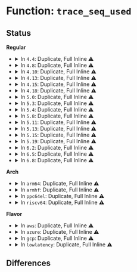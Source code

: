 # Function: <code>trace_seq_used</code>

## Status
<b>Regular</b>
<ul>
<li>
<details>
<summary>In <code>4.4</code>: Duplicate, Full Inline ⚠️</summary>

**Collision:** Static Duplication

**Inline:** Full

**Transformation:** False

**Instances:**

```
In kernel/trace/trace.c (ffffffff81151493)
Location: include/linux/trace_seq.h:39
Inline: True
Inline callers:
  - kernel/trace/trace.c:tracing_splice_read_pipe
```
```
In kernel/trace/trace_events.c (0)
Location: include/linux/trace_seq.h:39
Inline: True
```
</details>
</li>
<li>
<details>
<summary>In <code>4.8</code>: Duplicate, Full Inline ⚠️</summary>

**Collision:** Static Duplication

**Inline:** Full

**Transformation:** False

**Instances:**

```
In kernel/trace/trace.c (ffffffff8115498b)
Location: include/linux/trace_seq.h:39
Inline: True
Inline callers:
  - kernel/trace/trace.c:tracing_stats_read
  - kernel/trace/trace.c:tracing_splice_read_pipe
  - kernel/trace/trace.c:tracing_splice_read_pipe
  - kernel/trace/trace.c:tracing_read_pipe
  - kernel/trace/trace.c:tracing_read_pipe
```
```
In kernel/trace/trace_events.c (ffffffff81168fec)
Location: include/linux/trace_seq.h:39
Inline: True
Inline callers:
  - kernel/trace/trace_events.c:show_header
  - kernel/trace/trace_events.c:subsystem_filter_read
```
</details>
</li>
<li>
<details>
<summary>In <code>4.10</code>: Duplicate, Full Inline ⚠️</summary>

**Collision:** Static Duplication

**Inline:** Full

**Transformation:** False

**Instances:**

```
In kernel/trace/trace.c (ffffffff8115ee1b)
Location: include/linux/trace_seq.h:39
Inline: True
Inline callers:
  - kernel/trace/trace.c:tracing_stats_read
  - kernel/trace/trace.c:tracing_splice_read_pipe
  - kernel/trace/trace.c:tracing_splice_read_pipe
  - kernel/trace/trace.c:tracing_read_pipe
  - kernel/trace/trace.c:tracing_read_pipe
```
```
In kernel/trace/trace_events.c (ffffffff8117444c)
Location: include/linux/trace_seq.h:39
Inline: True
Inline callers:
  - kernel/trace/trace_events.c:show_header
  - kernel/trace/trace_events.c:subsystem_filter_read
```
</details>
</li>
<li>
<details>
<summary>In <code>4.13</code>: Duplicate, Full Inline ⚠️</summary>

**Collision:** Static Duplication

**Inline:** Full

**Transformation:** False

**Instances:**

```
In kernel/trace/trace.c (ffffffff8116203b)
Location: include/linux/trace_seq.h:39
Inline: True
Inline callers:
  - kernel/trace/trace.c:tracing_stats_read
  - kernel/trace/trace.c:tracing_splice_read_pipe
  - kernel/trace/trace.c:tracing_splice_read_pipe
  - kernel/trace/trace.c:tracing_read_pipe
  - kernel/trace/trace.c:tracing_read_pipe
```
```
In kernel/trace/trace_events.c (ffffffff8117705d)
Location: include/linux/trace_seq.h:39
Inline: True
Inline callers:
  - kernel/trace/trace_events.c:show_header
  - kernel/trace/trace_events.c:subsystem_filter_read
```
</details>
</li>
<li>
<details>
<summary>In <code>4.15</code>: Duplicate, Full Inline ⚠️</summary>

**Collision:** Static Duplication

**Inline:** Full

**Transformation:** False

**Instances:**

```
In kernel/trace/trace.c (ffffffff8116f08b)
Location: include/linux/trace_seq.h:40
Inline: True
Inline callers:
  - kernel/trace/trace.c:tracing_stats_read
  - kernel/trace/trace.c:tracing_splice_read_pipe
  - kernel/trace/trace.c:tracing_splice_read_pipe
  - kernel/trace/trace.c:tracing_read_pipe
  - kernel/trace/trace.c:tracing_read_pipe
```
```
In kernel/trace/trace_events.c (ffffffff8118482f)
Location: include/linux/trace_seq.h:40
Inline: True
Inline callers:
  - kernel/trace/trace_events.c:show_header
  - kernel/trace/trace_events.c:subsystem_filter_read
```
</details>
</li>
<li>
<details>
<summary>In <code>4.18</code>: Duplicate, Full Inline ⚠️</summary>

**Collision:** Static Duplication

**Inline:** Full

**Transformation:** False

**Instances:**

```
In kernel/trace/trace.c (ffffffff8117e0f8)
Location: include/linux/trace_seq.h:40
Inline: True
Inline callers:
  - kernel/trace/trace.c:tracing_stats_read
  - kernel/trace/trace.c:tracing_splice_read_pipe
  - kernel/trace/trace.c:tracing_splice_read_pipe
  - kernel/trace/trace.c:tracing_splice_read_pipe
  - kernel/trace/trace.c:tracing_read_pipe
  - kernel/trace/trace.c:tracing_read_pipe
```
```
In kernel/trace/trace_events.c (ffffffff8119392e)
Location: include/linux/trace_seq.h:40
Inline: True
Inline callers:
  - kernel/trace/trace_events.c:show_header
  - kernel/trace/trace_events.c:subsystem_filter_read
```
</details>
</li>
<li>
<details>
<summary>In <code>5.0</code>: Duplicate, Full Inline ⚠️</summary>

**Collision:** Static Duplication

**Inline:** Full

**Transformation:** False

**Instances:**

```
In kernel/trace/trace.c (ffffffff8118b9e8)
Location: include/linux/trace_seq.h:40
Inline: True
Inline callers:
  - kernel/trace/trace.c:tracing_stats_read
  - kernel/trace/trace.c:tracing_splice_read_pipe
  - kernel/trace/trace.c:tracing_splice_read_pipe
  - kernel/trace/trace.c:tracing_splice_read_pipe
  - kernel/trace/trace.c:tracing_read_pipe
  - kernel/trace/trace.c:tracing_read_pipe
```
```
In kernel/trace/trace_events.c (ffffffff811a1a9e)
Location: include/linux/trace_seq.h:40
Inline: True
Inline callers:
  - kernel/trace/trace_events.c:show_header
  - kernel/trace/trace_events.c:subsystem_filter_read
```
</details>
</li>
<li>
<details>
<summary>In <code>5.3</code>: Duplicate, Full Inline ⚠️</summary>

**Collision:** Static Duplication

**Inline:** Full

**Transformation:** False

**Instances:**

```
In kernel/trace/trace.c (ffffffff81198c98)
Location: include/linux/trace_seq.h:40
Inline: True
Inline callers:
  - kernel/trace/trace.c:tracing_stats_read
  - kernel/trace/trace.c:tracing_splice_read_pipe
  - kernel/trace/trace.c:tracing_splice_read_pipe
  - kernel/trace/trace.c:tracing_splice_read_pipe
  - kernel/trace/trace.c:tracing_read_pipe
  - kernel/trace/trace.c:tracing_read_pipe
```
```
In kernel/trace/trace_events.c (ffffffff811af9b2)
Location: include/linux/trace_seq.h:40
Inline: True
Inline callers:
  - kernel/trace/trace_events.c:show_header
  - kernel/trace/trace_events.c:subsystem_filter_read
```
</details>
</li>
<li>
<details>
<summary>In <code>5.4</code>: Duplicate, Full Inline ⚠️</summary>

**Collision:** Static Duplication

**Inline:** Full

**Transformation:** False

**Instances:**

```
In kernel/trace/trace.c (ffffffff811a4618)
Location: include/linux/trace_seq.h:40
Inline: True
Inline callers:
  - kernel/trace/trace.c:tracing_stats_read
  - kernel/trace/trace.c:tracing_splice_read_pipe
  - kernel/trace/trace.c:tracing_splice_read_pipe
  - kernel/trace/trace.c:tracing_splice_read_pipe
  - kernel/trace/trace.c:tracing_read_pipe
  - kernel/trace/trace.c:tracing_read_pipe
```
```
In kernel/trace/trace_events.c (ffffffff811bb032)
Location: include/linux/trace_seq.h:40
Inline: True
Inline callers:
  - kernel/trace/trace_events.c:show_header
  - kernel/trace/trace_events.c:subsystem_filter_read
```
</details>
</li>
<li>
<details>
<summary>In <code>5.8</code>: Duplicate, Full Inline ⚠️</summary>

**Collision:** Static Duplication

**Inline:** Full

**Transformation:** False

**Instances:**

```
In kernel/trace/trace.c (ffffffff811babb8)
Location: include/linux/trace_seq.h:40
Inline: True
Inline callers:
  - kernel/trace/trace.c:tracing_stats_read
  - kernel/trace/trace.c:tracing_splice_read_pipe
  - kernel/trace/trace.c:tracing_splice_read_pipe
  - kernel/trace/trace.c:tracing_splice_read_pipe
  - kernel/trace/trace.c:tracing_read_pipe
  - kernel/trace/trace.c:tracing_read_pipe
```
```
In kernel/trace/trace_events.c (ffffffff811d37c2)
Location: include/linux/trace_seq.h:40
Inline: True
Inline callers:
  - kernel/trace/trace_events.c:show_header
  - kernel/trace/trace_events.c:subsystem_filter_read
```
</details>
</li>
<li>
<details>
<summary>In <code>5.11</code>: Duplicate, Full Inline ⚠️</summary>

**Collision:** Static Duplication

**Inline:** Full

**Transformation:** False

**Instances:**

```
In kernel/trace/trace.c (ffffffff811b8758)
Location: include/linux/trace_seq.h:40
Inline: True
Inline callers:
  - kernel/trace/trace.c:tracing_stats_read
  - kernel/trace/trace.c:tracing_splice_read_pipe
  - kernel/trace/trace.c:tracing_splice_read_pipe
  - kernel/trace/trace.c:tracing_splice_read_pipe
  - kernel/trace/trace.c:tracing_read_pipe
  - kernel/trace/trace.c:tracing_read_pipe
```
```
In kernel/trace/trace_events.c (ffffffff811d0912)
Location: include/linux/trace_seq.h:40
Inline: True
Inline callers:
  - kernel/trace/trace_events.c:show_header
  - kernel/trace/trace_events.c:subsystem_filter_read
```
</details>
</li>
<li>
<details>
<summary>In <code>5.13</code>: Duplicate, Full Inline ⚠️</summary>

**Collision:** Static Duplication

**Inline:** Full

**Transformation:** False

**Instances:**

```
In kernel/trace/trace.c (ffffffff811b9005)
Location: include/linux/trace_seq.h:40
Inline: True
Inline callers:
  - kernel/trace/trace.c:tracing_stats_read
  - kernel/trace/trace.c:tracing_splice_read_pipe
  - kernel/trace/trace.c:tracing_splice_read_pipe
  - kernel/trace/trace.c:tracing_splice_read_pipe
  - kernel/trace/trace.c:tracing_read_pipe
  - kernel/trace/trace.c:tracing_read_pipe
```
```
In kernel/trace/trace_events.c (ffffffff811d1aae)
Location: include/linux/trace_seq.h:40
Inline: True
Inline callers:
  - kernel/trace/trace_events.c:show_header
  - kernel/trace/trace_events.c:subsystem_filter_read
```
</details>
</li>
<li>
<details>
<summary>In <code>5.15</code>: Duplicate, Full Inline ⚠️</summary>

**Collision:** Static Duplication

**Inline:** Full

**Transformation:** False

**Instances:**

```
In kernel/trace/trace.c (ffffffff811e347f)
Location: include/linux/trace_seq.h:40
Inline: True
Inline callers:
  - kernel/trace/trace.c:tracing_stats_read
  - kernel/trace/trace.c:tracing_splice_read_pipe
  - kernel/trace/trace.c:tracing_splice_read_pipe
  - kernel/trace/trace.c:tracing_splice_read_pipe
  - kernel/trace/trace.c:tracing_read_pipe
  - kernel/trace/trace.c:tracing_read_pipe
```
```
In kernel/trace/trace_events.c (ffffffff811fe80e)
Location: include/linux/trace_seq.h:40
Inline: True
Inline callers:
  - kernel/trace/trace_events.c:show_header
  - kernel/trace/trace_events.c:subsystem_filter_read
```
</details>
</li>
<li>
<details>
<summary>In <code>5.19</code>: Duplicate, Full Inline ⚠️</summary>

**Collision:** Static Duplication

**Inline:** Full

**Transformation:** False

**Instances:**

```
In kernel/trace/trace.c (ffffffff8121a7bf)
Location: include/linux/trace_seq.h:40
Inline: True
Inline callers:
  - kernel/trace/trace.c:tracing_stats_read
  - kernel/trace/trace.c:tracing_splice_read_pipe
  - kernel/trace/trace.c:tracing_splice_read_pipe
  - kernel/trace/trace.c:tracing_splice_read_pipe
  - kernel/trace/trace.c:tracing_read_pipe
  - kernel/trace/trace.c:tracing_read_pipe
```
```
In kernel/trace/trace_events.c (ffffffff81239642)
Location: include/linux/trace_seq.h:40
Inline: True
Inline callers:
  - kernel/trace/trace_events.c:show_header
  - kernel/trace/trace_events.c:subsystem_filter_read
```
</details>
</li>
<li>
<details>
<summary>In <code>6.2</code>: Duplicate, Full Inline ⚠️</summary>

**Collision:** Static Duplication

**Inline:** Full

**Transformation:** False

**Instances:**

```
In kernel/trace/trace.c (ffffffff812644ff)
Location: include/linux/trace_seq.h:40
Inline: True
Inline callers:
  - kernel/trace/trace.c:tracing_stats_read
  - kernel/trace/trace.c:tracing_splice_read_pipe
  - kernel/trace/trace.c:tracing_splice_read_pipe
  - kernel/trace/trace.c:tracing_splice_read_pipe
  - kernel/trace/trace.c:tracing_read_pipe
  - kernel/trace/trace.c:tracing_read_pipe
  - kernel/trace/trace.c:trace_seq_to_buffer
```
```
In kernel/trace/trace_events.c (ffffffff81286262)
Location: include/linux/trace_seq.h:40
Inline: True
Inline callers:
  - kernel/trace/trace_events.c:show_header
  - kernel/trace/trace_events.c:subsystem_filter_read
```
</details>
</li>
<li>
<details>
<summary>In <code>6.5</code>: Duplicate, Full Inline ⚠️</summary>

**Collision:** Static Duplication

**Inline:** Full

**Transformation:** False

**Instances:**

```
In kernel/trace/trace.c (ffffffff8127b532)
Location: include/linux/trace_seq.h:40
Inline: True
Inline callers:
  - kernel/trace/trace.c:tracing_stats_read
  - kernel/trace/trace.c:tracing_splice_read_pipe
  - kernel/trace/trace.c:tracing_splice_read_pipe
  - kernel/trace/trace.c:tracing_splice_read_pipe
  - kernel/trace/trace.c:tracing_read_pipe
  - kernel/trace/trace.c:tracing_read_pipe
  - kernel/trace/trace.c:trace_seq_to_buffer
```
```
In kernel/trace/trace_events.c (ffffffff812a30b2)
Location: include/linux/trace_seq.h:40
Inline: True
Inline callers:
  - kernel/trace/trace_events.c:show_header
  - kernel/trace/trace_events.c:subsystem_filter_read
```
</details>
</li>
<li>
<details>
<summary>In <code>6.8</code>: Duplicate, Full Inline ⚠️</summary>

**Collision:** Static Duplication

**Inline:** Full

**Transformation:** False

**Instances:**

```
In kernel/trace/trace.c (ffffffff812960fe)
Location: include/linux/trace_seq.h:51
Inline: True
Inline callers:
  - kernel/trace/trace.c:tracing_stats_read
  - kernel/trace/trace.c:tracing_splice_read_pipe
  - kernel/trace/trace.c:tracing_splice_read_pipe
  - kernel/trace/trace.c:tracing_splice_read_pipe
  - kernel/trace/trace.c:tracing_read_pipe
  - kernel/trace/trace.c:tracing_read_pipe
  - kernel/trace/trace.c:trace_seq_to_buffer
```
```
In kernel/trace/trace_events.c (ffffffff812bf011)
Location: include/linux/trace_seq.h:51
Inline: True
Inline callers:
  - kernel/trace/trace_events.c:show_header_page_file
  - kernel/trace/trace_events.c:subsystem_filter_read
```
</details>
</li>
</ul>
<b>Arch</b>
<ul>
<li>
<details>
<summary>In <code>arm64</code>: Duplicate, Full Inline ⚠️</summary>

**Collision:** Static Duplication

**Inline:** Full

**Transformation:** False

**Instances:**

```
In kernel/trace/trace.c (ffff80001021f5d0)
Location: include/linux/trace_seq.h:40
Inline: True
Inline callers:
  - kernel/trace/trace.c:tracing_stats_read
  - kernel/trace/trace.c:tracing_splice_read_pipe
  - kernel/trace/trace.c:tracing_splice_read_pipe
  - kernel/trace/trace.c:tracing_splice_read_pipe
  - kernel/trace/trace.c:tracing_read_pipe
  - kernel/trace/trace.c:tracing_read_pipe
```
```
In kernel/trace/trace_events.c (ffff800010239724)
Location: include/linux/trace_seq.h:40
Inline: True
Inline callers:
  - kernel/trace/trace_events.c:show_header
  - kernel/trace/trace_events.c:subsystem_filter_read
```
</details>
</li>
<li>
<details>
<summary>In <code>armhf</code>: Duplicate, Full Inline ⚠️</summary>

**Collision:** Static Duplication

**Inline:** Full

**Transformation:** False

**Instances:**

```
In kernel/trace/trace.c (c045fe1c)
Location: include/linux/trace_seq.h:40
Inline: True
Inline callers:
  - kernel/trace/trace.c:tracing_stats_read
  - kernel/trace/trace.c:tracing_splice_read_pipe
  - kernel/trace/trace.c:tracing_splice_read_pipe
  - kernel/trace/trace.c:tracing_splice_read_pipe
  - kernel/trace/trace.c:tracing_splice_read_pipe
  - kernel/trace/trace.c:tracing_read_pipe
  - kernel/trace/trace.c:tracing_read_pipe
```
```
In kernel/trace/trace_events.c (c0474ef8)
Location: include/linux/trace_seq.h:40
Inline: True
Inline callers:
  - kernel/trace/trace_events.c:show_header
  - kernel/trace/trace_events.c:subsystem_filter_read
```
</details>
</li>
<li>
<details>
<summary>In <code>ppc64el</code>: Duplicate, Full Inline ⚠️</summary>

**Collision:** Static Duplication

**Inline:** Full

**Transformation:** False

**Instances:**

```
In kernel/trace/trace.c (c0000000002a2fe0)
Location: include/linux/trace_seq.h:40
Inline: True
Inline callers:
  - kernel/trace/trace.c:tracing_stats_read
  - kernel/trace/trace.c:tracing_splice_read_pipe
  - kernel/trace/trace.c:tracing_splice_read_pipe
  - kernel/trace/trace.c:tracing_splice_read_pipe
  - kernel/trace/trace.c:tracing_read_pipe
  - kernel/trace/trace.c:tracing_read_pipe
```
```
In kernel/trace/trace_events.c (c0000000002c71a8)
Location: include/linux/trace_seq.h:40
Inline: True
Inline callers:
  - kernel/trace/trace_events.c:show_header
  - kernel/trace/trace_events.c:subsystem_filter_read
```
</details>
</li>
<li>
<details>
<summary>In <code>riscv64</code>: Duplicate, Full Inline ⚠️</summary>

**Collision:** Static Duplication

**Inline:** Full

**Transformation:** False

**Instances:**

```
In kernel/trace/trace.c (ffffffe00017c1ce)
Location: include/linux/trace_seq.h:40
Inline: True
Inline callers:
  - kernel/trace/trace.c:tracing_stats_read
  - kernel/trace/trace.c:tracing_splice_read_pipe
  - kernel/trace/trace.c:tracing_splice_read_pipe
  - kernel/trace/trace.c:tracing_splice_read_pipe
  - kernel/trace/trace.c:tracing_read_pipe
  - kernel/trace/trace.c:tracing_read_pipe
```
```
In kernel/trace/trace_events.c (ffffffe0001905a2)
Location: include/linux/trace_seq.h:40
Inline: True
Inline callers:
  - kernel/trace/trace_events.c:show_header
  - kernel/trace/trace_events.c:subsystem_filter_read
```
</details>
</li>
</ul>
<b>Flavor</b>
<ul>
<li>
<details>
<summary>In <code>aws</code>: Duplicate, Full Inline ⚠️</summary>

**Collision:** Static Duplication

**Inline:** Full

**Transformation:** False

**Instances:**

```
In kernel/trace/trace.c (ffffffff8119cc38)
Location: include/linux/trace_seq.h:40
Inline: True
Inline callers:
  - kernel/trace/trace.c:tracing_stats_read
  - kernel/trace/trace.c:tracing_splice_read_pipe
  - kernel/trace/trace.c:tracing_splice_read_pipe
  - kernel/trace/trace.c:tracing_splice_read_pipe
  - kernel/trace/trace.c:tracing_read_pipe
  - kernel/trace/trace.c:tracing_read_pipe
```
```
In kernel/trace/trace_events.c (ffffffff811b3652)
Location: include/linux/trace_seq.h:40
Inline: True
Inline callers:
  - kernel/trace/trace_events.c:show_header
  - kernel/trace/trace_events.c:subsystem_filter_read
```
</details>
</li>
<li>
<details>
<summary>In <code>azure</code>: Duplicate, Full Inline ⚠️</summary>

**Collision:** Static Duplication

**Inline:** Full

**Transformation:** False

**Instances:**

```
In kernel/trace/trace.c (ffffffff8118fc98)
Location: include/linux/trace_seq.h:40
Inline: True
Inline callers:
  - kernel/trace/trace.c:tracing_stats_read
  - kernel/trace/trace.c:tracing_splice_read_pipe
  - kernel/trace/trace.c:tracing_splice_read_pipe
  - kernel/trace/trace.c:tracing_splice_read_pipe
  - kernel/trace/trace.c:tracing_read_pipe
  - kernel/trace/trace.c:tracing_read_pipe
```
```
In kernel/trace/trace_events.c (ffffffff811a6452)
Location: include/linux/trace_seq.h:40
Inline: True
Inline callers:
  - kernel/trace/trace_events.c:show_header
  - kernel/trace/trace_events.c:subsystem_filter_read
```
</details>
</li>
<li>
<details>
<summary>In <code>gcp</code>: Duplicate, Full Inline ⚠️</summary>

**Collision:** Static Duplication

**Inline:** Full

**Transformation:** False

**Instances:**

```
In kernel/trace/trace.c (ffffffff8119aa08)
Location: include/linux/trace_seq.h:40
Inline: True
Inline callers:
  - kernel/trace/trace.c:tracing_stats_read
  - kernel/trace/trace.c:tracing_splice_read_pipe
  - kernel/trace/trace.c:tracing_splice_read_pipe
  - kernel/trace/trace.c:tracing_splice_read_pipe
  - kernel/trace/trace.c:tracing_read_pipe
  - kernel/trace/trace.c:tracing_read_pipe
```
```
In kernel/trace/trace_events.c (ffffffff811b1422)
Location: include/linux/trace_seq.h:40
Inline: True
Inline callers:
  - kernel/trace/trace_events.c:show_header
  - kernel/trace/trace_events.c:subsystem_filter_read
```
</details>
</li>
<li>
<details>
<summary>In <code>lowlatency</code>: Duplicate, Full Inline ⚠️</summary>

**Collision:** Static Duplication

**Inline:** Full

**Transformation:** False

**Instances:**

```
In kernel/trace/trace.c (ffffffff811a86a8)
Location: include/linux/trace_seq.h:40
Inline: True
Inline callers:
  - kernel/trace/trace.c:tracing_stats_read
  - kernel/trace/trace.c:tracing_splice_read_pipe
  - kernel/trace/trace.c:tracing_splice_read_pipe
  - kernel/trace/trace.c:tracing_splice_read_pipe
  - kernel/trace/trace.c:tracing_read_pipe
  - kernel/trace/trace.c:tracing_read_pipe
```
```
In kernel/trace/trace_events.c (ffffffff811bf4c2)
Location: include/linux/trace_seq.h:40
Inline: True
Inline callers:
  - kernel/trace/trace_events.c:show_header
  - kernel/trace/trace_events.c:subsystem_filter_read
```
</details>
</li>
</ul>

## Differences
